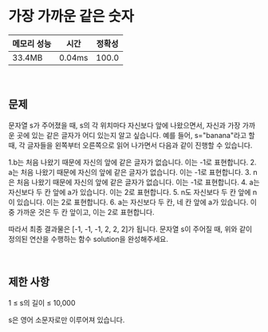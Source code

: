 # 가장 가까운 같은 숫자

| 메모리 성능 | 시간 | 정확성 |
| ---- | ---- | ---- |
| 33.4MB | 0.04ms | 100.0 |

<br />

## 문제

문자열 s가 주어졌을 때, s의 각 위치마다 자신보다 앞에 나왔으면서, 자신과 가장 가까운 곳에 있는 같은 글자가 어디 있는지 알고 싶습니다.
예를 들어, s="banana"라고 할 때,  각 글자들을 왼쪽부터 오른쪽으로 읽어 나가면서 다음과 같이 진행할 수 있습니다.

1.b는 처음 나왔기 때문에 자신의 앞에 같은 글자가 없습니다. 이는 -1로 표현합니다.
2. a는 처음 나왔기 때문에 자신의 앞에 같은 글자가 없습니다. 이는 -1로 표현합니다.
3. n은 처음 나왔기 때문에 자신의 앞에 같은 글자가 없습니다. 이는 -1로 표현합니다.
4. a는 자신보다 두 칸 앞에 a가 있습니다. 이는 2로 표현합니다.
5. n도 자신보다 두 칸 앞에 n이 있습니다. 이는 2로 표현합니다.
6. a는 자신보다 두 칸, 네 칸 앞에 a가 있습니다. 이 중 가까운 것은 두 칸 앞이고, 이는 2로 표현합니다.

따라서 최종 결과물은 [-1, -1, -1, 2, 2, 2]가 됩니다.
문자열 s이 주어질 때, 위와 같이 정의된 연산을 수행하는 함수 solution을 완성해주세요.

<br />

## 제한 사항
1 ≤ s의 길이 ≤ 10,000

s은 영어 소문자로만 이루어져 있습니다.